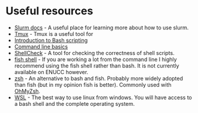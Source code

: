 # Useful resources

- [Slurm docs](https://slurm.schedmd.com/documentation.html) - A useful place for learning more about how to use slurm.
- [Tmux](https://github.com/tmux/tmux/wiki/Getting-Started) - Tmux is a useful tool for 
- [Introduction to Bash scripting](https://github.com/bobbyiliev/introduction-to-bash-scripting?tab=readme-ov-file)
- [Command line basics](https://ubuntu.com/tutorials/command-line-for-beginners#1-overview)
- [ShellCheck](https://www.shellcheck.net/) - A tool for checking the correctness of shell scripts.
- [fish shell](https://fishshell.com/) - If you are working a lot from the command line I highly recommend using the fish shell rather than bash. It is not currently available on ENUCC however.
- [zsh](https://www.zsh.org/) - An alternative to bash and fish. Probably more widely adopted than fish (but in my opinion fish is better). Commonly used with [OhMyZsh](https://ohmyz.sh/).
- [WSL](https://learn.microsoft.com/en-us/windows/wsl/install) - The best way to use linux from windows. You will have access to a bash shell and the complete operating system. 
